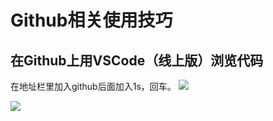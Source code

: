 # Github相关使用技巧

## 在Github上用VSCode（线上版）浏览代码
  在地址栏里加入github后面加入1s，回车。
![](/images/vscode/006.png)

![](/images/vscode/007.png)